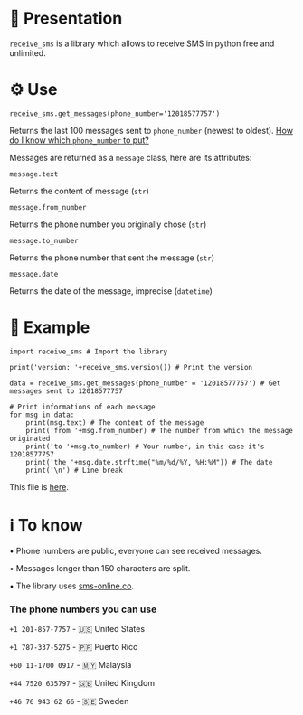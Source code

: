 # 📖 Presentation
`receive_sms` is a library which allows to receive SMS in python free and unlimited.

# ⚙️ Use
```python3
receive_sms.get_messages(phone_number='12018577757')
```
Returns the last 100 messages sent to `phone_number` (newest to oldest). [How do I know which `phone_number` to put?](https://github.com/Emilien-B/receive-sms#the-phone-numbers-you-can-use)


Messages are returned as a `message` class, here are its attributes:
```python3
message.text
```
Returns the content of message (`str`)
```python3
message.from_number
```
Returns the phone number you originally chose (`str`)
```python3
message.to_number
```
Returns the phone number that sent the message (`str`)
```python3
message.date
```
Returns the date of the message, imprecise (`datetime`)
# 💾 Example
```python3
import receive_sms # Import the library

print('version: '+receive_sms.version()) # Print the version

data = receive_sms.get_messages(phone_number = '12018577757') # Get messages sent to 12018577757

# Print informations of each message
for msg in data:
    print(msg.text) # The content of the message
    print('from '+msg.from_number) # The number from which the message originated
    print('to '+msg.to_number) # Your number, in this case it's 12018577757
    print('the '+msg.date.strftime("%m/%d/%Y, %H:%M")) # The date
    print('\n') # Line break
```
This file is [here](/test.py).
# ℹ️ To know
• Phone numbers are public, everyone can see received messages.

• Messages longer than 150 characters are split.

• The library uses [sms-online.co](https://sms-online.co/). 

### The phone numbers you can use

`+1 201-857-7757` - 🇺🇸 United States

`+1 787-337-5275` - 🇵🇷 Puerto Rico

`+60 11-1700 0917` - 🇲🇾 Malaysia

`+44 7520 635797` - 🇬🇧 United Kingdom

`+46 76 943 62 66` - 🇸🇪 Sweden
